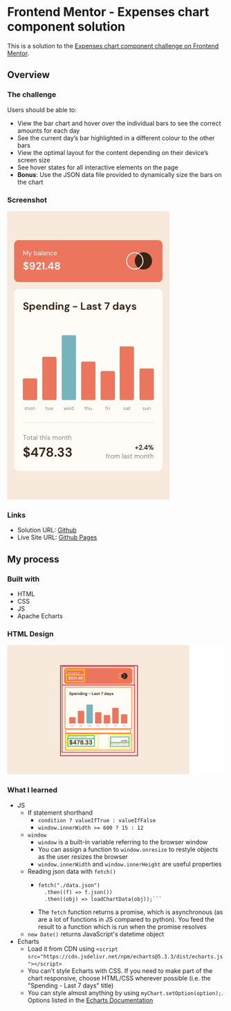 # Frontend Mentor - Expenses chart component solution

This is a solution to the [Expenses chart component challenge on Frontend Mentor](https://www.frontendmentor.io/challenges/expenses-chart-component-e7yJBUdjwt).

## Overview

### The challenge

Users should be able to:

- View the bar chart and hover over the individual bars to see the correct amounts for each day
- See the current day’s bar highlighted in a different colour to the other bars
- View the optimal layout for the content depending on their device’s screen size
- See hover states for all interactive elements on the page
- **Bonus**: Use the JSON data file provided to dynamically size the bars on the chart

### Screenshot

![](./design/mobile-design.jpg)

### Links

- Solution URL: [Github](https://github.com/jeremylloyd/expenses-chart-component)
- Live Site URL: [Github Pages](https://jeremylloyd.github.io/expenses-chart-component/)

## My process

### Built with

- HTML
- CSS
- JS
- Apache Echarts

### HTML Design

![](./design/html_design.png)

### What I learned

- JS
  - If statement shorthand
    - `condition ? valueIfTrue : valueIfFalse`
    - `window.innerWidth >= 600 ? 15 : 12`
  - `window`
    - `window` is a built-in variable referring to the browser window
    - You can assign a function to `window.onresize` to restyle objects as the user resizes the browser
    - `window.innerWidth` and `window.innerHeight` are useful properties
  - Reading json data with `fetch()`
    - ```let data;
      fetch("./data.json")
        .then((f) => f.json())
        .then((obj) => loadChartData(obj));```
    - The `fetch` function returns a promise, which is asynchronous (as are a lot of functions in JS compared to python). You feed the result to a function which is run when the promise resolves
  - `new Date()` returns JavaScript's datetime object
- Echarts
  - Load it from CDN using `<script src="https://cdn.jsdelivr.net/npm/echarts@5.3.3/dist/echarts.js"></script>`
  - You can't style Echarts with CSS. If you need to make part of the chart responsive, choose HTML/CSS wherever possible (i.e. the "Spending - Last 7 days" title)
  - You can style almost anything by using `myChart.setOption(option);`. Options listed in the [Echarts Documentation](https://echarts.apache.org/en/option.html)
